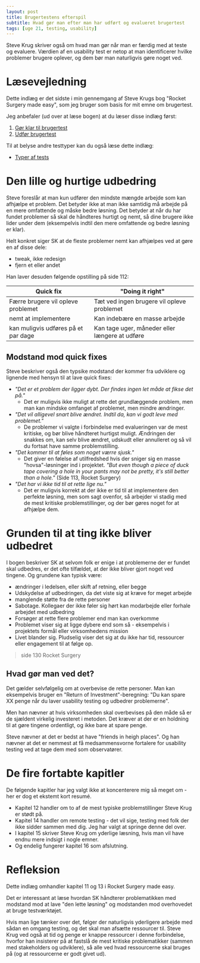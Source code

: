 ```yaml
---
layout: post
title: Brugertestens efterspil
subtitle: Hvad gør man efter man har udført og evalueret brugertest
tags: [uge 21, testing, usability]
---
```


Steve Krug skriver også om hvad man gør når man er færdig med at teste og evaluere. Værdien af en usability test er netop at man identificerer hvilke problemer brugere oplever, og dem bør man naturligvis gøre noget ved.

# Læsevejledning
Dette indlæg er det sidste i min gennemgang af Steve Krugs bog "Rocket Surgery made easy", som jeg bruger som basis for mit emne om brugertest.

Jeg anbefaler (ud over at læse bogen) at du læser disse indlæg først:
1. [Gør klar til brugertest](https://enmango.dk/2019-05-22-prepare-test/) 
2. [Udfør brugertest](https://enmango.dk/2019-05-24-do-testing/)

Til at belyse andre testtyper kan du også læse dette indlæg:
- [Typer af tests](https://enmango.dk/2019-05-24-test-types/)

# Den lille og hurtige udbedring
Steve foreslår at man kun udfører den mindste mængde arbejde som kan afhjælpe et problem. Det betyder ikke at man ikke samtidig må arbejde på en mere omfattende og måske bedre løsning. Det betyder at når du har fundet problemer så skal de håndteres hurtigt og nemt, så dine brugere ikke lider under dem (eksempelvis indtil den mere omfattende og bedre løsning er klar). 

Helt konkret siger SK at de fleste problemer nemt kan afhjælpes ved at gøre en af disse dele:
- tweak, ikke redesign
- fjern et eller andet

Han laver desuden følgende opstilling på side 112:

| Quick fix | "Doing it right" |
|---|---|
| Færre brugere vil opleve problemet | Tæt ved ingen brugere vil opleve problemet |
| nemt at implementere | Kan indebære en masse arbejde |
| kan muligvis udføres på et par dage | Kan tage uger, måneder eller længere at udføre |

## Modstand mod quick fixes
Steve beskriver også den typsike modstand der kommer fra udviklere og lignende med hensyn til at lave quick fixes:
- _"Det er et problem der ligger dybt. Der findes ingen let måde at fikse det på."_
  - Det er muligvis ikke muligt at rette det grundlæggende problem, men man kan mindske omfanget af problemet, men mindre ændringer.
- _"Det vil alligevel snart blive ændret. Indtil da, kan vi godt leve med problemet."_
  - De problemer vi valgte i forbindelse med evalueringen var de mest kritiske, og bør blive håndteret hurtigst muligt. Ændringen der snakkes om, kan selv blive ændret, udskudt eller annulleret og så vil du fortsat have samme problemstilling.
- _"Det kommer til at føles som noget værre sjusk."_
  - Det giver en følelse af utilfredshed hvis der sniger sig en masse "hovsa"-løsninger ind i projektet. _"But even though a piece of duck tape covering a hole in your pants may not be pretty, it's still better than a hole."_ (Side 113, Rocket Surgery)
- _"Det har vi ikke tid til at rette lige nu."_
  - Det er muligvis korrekt at der ikke er tid til at implementere den perfekte løsning, men som sagt ovenfor, så arbejder vi stadig med de mest kritiske problemstillinger, og der bør gøres noget for at afhjælpe dem.

# Grunden til at ting ikke bliver udbedret
I bogen beskriver SK at selvom folk er enige i at problemerne der er fundet skal udbedres, er det ofte tilfældet, at der ikke bliver gjort noget ved tingene. Og grundene kan typisk være:
- ændringer i ledelsen, eller skift af retning, eller begge
- Udskydelse af udbedringen, da det viste sig at kræve for meget arbejde
- manglende støtte fra de rette personer
- Sabotage. Kollegaer der ikke føler sig hørt kan modarbejde eller forhale arbejdet med udbedring
- Forsøger at rette flere problemer end man kan overkomme
- Problemet viser sig at ligge dybere end som så - eksempelvis i projektets formål eller virksomhedens mission
- Livet blander sig. Pludselig viser det sig at du ikke har tid, ressourcer eller engagement til at følge op.
> side 130 Rocket Surgery

## Hvad gør man ved det?
Det gælder selvfølgelig om at overbevise de rette personer. Man kan eksempelvis bruger en "Return of Investment"-beregning: "Du kan spare XX penge når du laver usability testing og udbedrer problemerne".

Men han nævner at hvis virksomheden skal overbevises på den måde så er de sjældent virkelig investeret i metoden. Det kræver at der er en holdning til at gøre tingene ordentligt, og ikke bare at spare penge.

Steve nævner at det er bedst at have "friends in heigh places". Og han nævner at det er nemmest at få medsammensvorne fortalere for usability testing ved at tage dem med som observatører.

# De fire fortabte kapitler
De følgende kapitler har jeg valgt ikke at koncenterere mig så meget om - her er dog et ekstemt kort resumé.
- Kapitel 12 handler om to af de mest typiske problemstillinger Steve Krug er stødt på.
- Kapitel 14 handler om remote testing - det vil sige, testing med folk der ikke sidder sammen med dig. Jeg har valgt at springe denne del over.
- I kapitel 15 skriver Steve Krug om yderlige læsning, hvis man vil have endnu mere indsigt i nogle emner.
- Og endelig fungerer kapitel 16 som afslutning.

# Refleksion
Dette indlæg omhandler kapitel 11 og 13 i Rocket Surgery made easy.

Det er interessant at læse hvordan SK håndterer problematikken med modstand mod at lave "den lette løsning" og modstanden mod overhovedet at bruge testværktøjet. 

Hvis man lige tænker over det, følger der naturligvis yderligere arbejde med sådan en omgang testing, og det skal man afsætte ressourcer til. Steve Krug ved også at tid og penge er knappe ressourcer i denne forbindelse, hvorfor han insisterer på at fastslå de mest kritiske problematikker (sammen med stakeholders og udviklere), så alle ved hvad ressourcerne skal bruges på (og at ressourcerne er godt givet ud).

